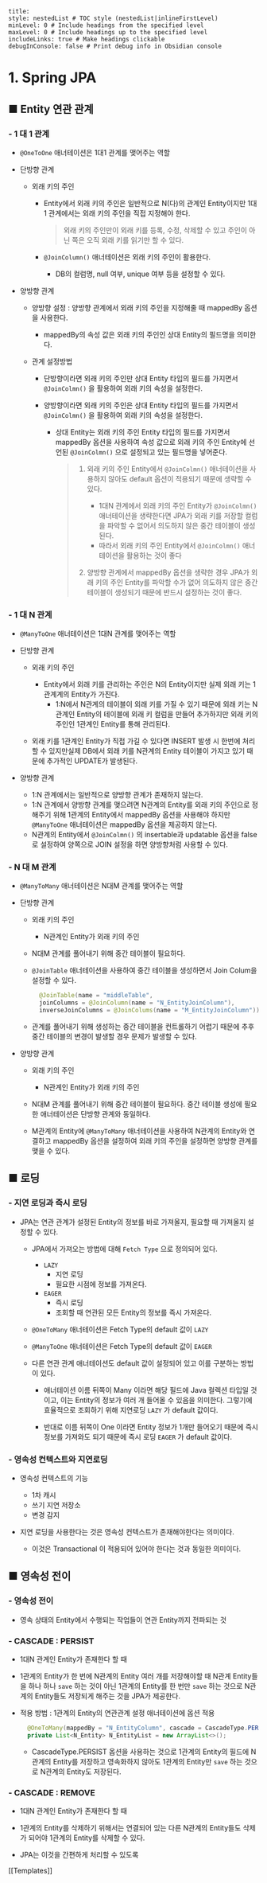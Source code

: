 ```table-of-contents
title: 
style: nestedList # TOC style (nestedList|inlineFirstLevel)
minLevel: 0 # Include headings from the specified level
maxLevel: 0 # Include headings up to the specified level
includeLinks: true # Make headings clickable
debugInConsole: false # Print debug info in Obsidian console
```

# 1. Spring JPA
## ■ Entity 연관 관계
### - 1 대 1 관계
- `@OneToOne` 애너테이션은 1대1 관계를 맺어주는 역할
  
- 단방향 관계
	- 외래 키의 주인
		- Entity에서 외래 키의 주인은 일반적으로 N(다)의 관계인 Entity이지만 1대1 관계에서는 외래 키의 주인을 직접 지정해야 한다.
		  >외래 키의 주인만이 외래 키를 등록, 수정, 삭제할 수 있고 주인이 아닌 쪽은 오직 외래 키를 읽기만 할 수 있다.
		  
		- `@JoinColumn()` 애너테이션은 외래 키의 주인이 활용한다.
			- DB의 컬럼명, null 여부, unique 여부 등을 설정할 수 있다.
			  
- 양방향 관계
	- 양방향 설정 : 양방향 관계에서 외래 키의 주인을 지정해줄 때 mappedBy 옵션을 사용한다.
		- mappedBy의 속성 값은 외래 키의 주인인 상대 Entity의 필드명을 의미한다.
		  
	- 관계 설정방법
		- 단방향이라면 외래 키의 주인만 상대 Entity 타입의 필드를 가지면서 `@JoinColmn()` 을 활용하여 외래 키의 속성을 설정한다.
		  
		- 양방향이라면 외래 키의 주인은 상대 Entity 타입의 필드를 가지면서 `@JoinColmn()` 을
		  활용하여 외래 키의 속성을 설정한다.
			- 상대 Entity는 외래 키의 주인 Entity 타입의 필드를 가지면서 mappedBy 옵션을 사용하여 속성 값으로 외래 키의 주인 Entity에 선언된 `@JoinColmn()` 으로 설정되고 있는 필드명을 넣어준다.
			  > 1. 외래 키의 주인 Entity에서 `@JoinColmn()` 애너테이션을 사용하지 않아도 default 옵션이 적용되기 때문에 생략할 수 있다. 
			  >    - 1대N 관계에서 외래 키의 주인 Entity가 `@JoinColmn()` 애너테이션을 생략한다면 JPA가 외래 키를 저장할 컬럼을 파악할 수 없어서 의도하지 않은 중간 테이블이 생성된다.
			  >    - 따라서 외래 키의 주인 Entity에서 `@JoinColmn()` 애너테이션을 활용하는 것이 좋다
			  >      
			  > 2. 양방향 관계에서 mappedBy 옵션을 생략한 경우 JPA가 외래 키의 주인 Entity를 파악할 수가 없어 의도하지 않은 중간 테이블이 생성되기 때문에 반드시 설정하는 것이 좋다.

### - 1 대 N 관계
- `@ManyToOne` 애너테이션은 1대N 관계를 맺어주는 역할

- 단방향 관계
	- 외래 키의 주인
		- Entity에서 외래 키를 관리하는 주인은 N의 Entity이지만 실제 외래 키는 1관계계의 Entity가 가진다.
			- 1:N에서 N관계의 테이블이 외래 키를 가질 수 있기 때문에 외래 키는 N관계인 Entity의 테이블에 외래 키 컬럼을 만들어 추가하지만 외래 키의 주인인 1관계인 Entity를 통해 관리된다.
			  
	- 외래 키를 1관계인 Entity가 직접 가길 수 있다면 INSERT 발생 시 한번에 처리할 수 있지만실제 DB에서 외래 키를 N관계의 Entity 테이블이 가지고 있기 때문에 추가적인 UPDATE가 발생된다.
	  
- 양방향 관계
	- 1:N 관계에서는 일반적으로 양방향 관계가 존재하지 않는다.
	- 1:N 관계에서  양방향 관계를 맺으려면 N관계의 Entity를 외래 키의 주인으로 정해주기 위해 1관계의 Entity에서 mappedBy 옵션을 사용해야 하지만 `@ManyToOne` 애너테이션은 mappedBy 옵션을 제공하지 않는다.
	- N관계의 Entity에서 `@JoinColmn()` 의 insertable과 updatable 옵션을 false로 설정하여 양쪽으로 JOIN 설정을 하면 양방향처럼 사용할 수 있다.

### - N 대 M 관계
- `@ManyToMany` 애너테이션은 N대M 관계를 맺어주는 역할

- 단방향 관계
	- 외래 키의 주인
		- N관계인 Entity가 외래 키의 주인
		  
	- N대M 관계를 풀어내기 위해 중간 테이블이 필요하다.
	  
	- `@JoinTable` 애너테이션을 사용하여 중간 테이블을 생성하면서 Join Colum을 설정할 수 있다.
	  ``` java
	    @JoinTable(name = "middleTable",
	    joinColumns = @JoinColumn(name = "N_EntityJoinColumn"),
	    inverseJoinColumns = @JoinColums(name = "M_EntityJoinColumn"))
	    ```
	  
	- 관계를 풀어내기 위해 생성하는 중간 테이블을 컨트롤하기 어렵기 때문에 추후 중간 테이블의 변경이 발생할 경우 문제가 발생할 수 있다.
	  
- 양방향 관계
	- 외래 키의 주인
		- N관계인 Entity가 외래 키의 주인
		  
	- N대M 관계를 풀어내기 위해 중간 테이블이 필요하다.
	  중간 테이블 생성에 필요한 애너테이션은 단방향 관계와 동일하다.
	  
	- M관계의 Entity에 `@ManyToMany` 애너테이션을 사용하여 N관계의 Entity와 연결하고 mappedBy 옵션을 설정하여 외래 키의 주인을 설정하면 양방향 관계를 맺을 수 있다.

## ■ 로딩
### - 지연 로딩과 즉시 로딩
- JPA는 연관 관계가 설정된 Entity의 정보를 바로 가져올지, 필요할 때 가져올지 설정할 수 있다.
	- JPA에서 가져오는 방법에 대해 `Fetch Type` 으로 정의되어 있다.
		- `LAZY`
			- 지연 로딩
			- 필요한 시점에 정보를 가져온다.
		- `EAGER`
			- 즉시 로딩
			- 조회할 때 연관된 모든 Entity의 정보를 즉시 가져온다.
			  
	- `@OneToMany` 애너테이션은 Fetch Type의 default 값이 `LAZY`
	- `@ManyToOne` 애너테이션은 Fetch Type의 default 값이 `EAGER`
	  
	- 다른 연관 관계 애너테이션도 default 값이 설정되어 있고 이를 구분하는 방법이 있다.
		- 애너테이션 이름 뒤쪽이 Many 이라면 해당 필드에 Java 컬렉션 타입일 것이고,
		  이는 Entity의 정보가 여러 개 들어올 수 있음을 의미한다.
		  그렇기에 효율적으로 조회하기 위해 지연로딩 `LAZY` 가 default 값이다. 
		  
		- 반대로 이름 뒤쪽이 One 이라면 Entity 정보가 1개만 들어오기 때문에 즉시 정보를 가져와도 되기 때문에 즉시 로딩 `EAGER` 가 default 값이다.

### - 영속성 컨텍스트와 지연로딩
- 영속성 컨텍스트의 기능
	- 1차 캐시
	- 쓰기 지연 저장소
	- 변경 감지

- 지연 로딩을 사용한다는 것은 영속성 컨텍스트가 존재해야한다는 의미이다.
	- 이것은 Transactional 이 적용되어 있어야 한다는 것과 동일한 의미이다.

## ■ 영속성 전이
### - 영속성 전이
- 영속 상태의 Entity에서 수행되는 작업들이 연관 Entity까지 전파되는 것

### - CASCADE : PERSIST
- 1대N 관계인 Entity가 존재한다 할 때
  
- 1관계의 Entity가 한 번에 N관계의 Entity 여러 개를 저장해야할 때 N관계 Entity들을 하나 하나 `save` 하는 것이 아닌 1관계의 Entity를 한 번만  `save` 하는 것으로 N관계의 Entity들도 저장되게 해주는 것을 JPA가 제공한다.

- 적용 방법 : 1관계의 Entity의 연관관계 설정 애너테이션에 옵션 적용
  ``` java
	@OneToMany(mappedBy = "N_EntityColumn", cascade = CascadeType.PERSIST)
	private List<N_Entity> N_EntityList = new ArrayList<>();
	```
	- CascadeType.PERSIST 옵션을 사용하는 것으로 1관계의 Entity의 필드에 N관계의 Entity를 저장하고 영속화하지 않아도 1관계의 Entity만 `save` 하는 것으로 N관계의 Entity도 저장된다.

### - CASCADE : REMOVE
-  1대N 관계인 Entity가 존재한다 할 때

- 1관계의 Entity를 삭제하기 위해서는 연결되어 있는 다른 N관계의 Entity들도 삭제가 되어야 1관계의 Entity를 삭제할 수 있다.
- JPA는 이것을 간편하게 처리할 수 있도록












[[Templates]]
